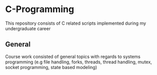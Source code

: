 # C-Programming
This repository consists of C related scripts implemented during my undergraduate career 

## General

Course work consisted of general topics with regards to systems programming (e.g file handling, forks, threads, thread handling, mutex, socket programming, state based modeling)
